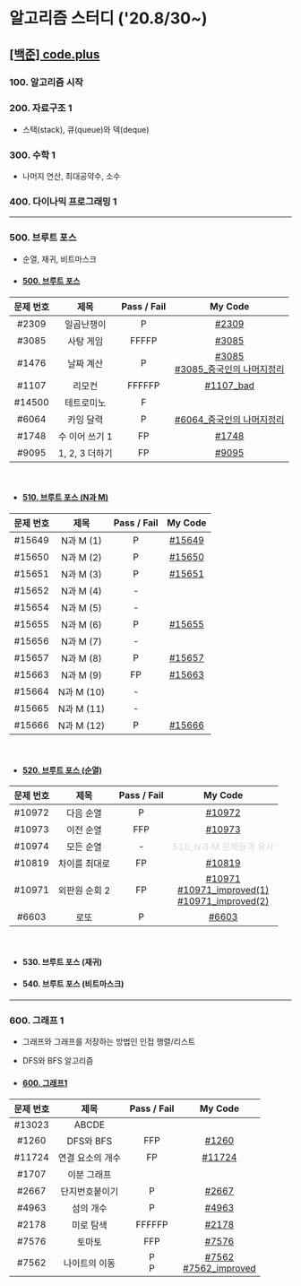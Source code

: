 # 알고리즘 스터디 ('20.8/30~)

## [[백준] code.plus](https://www.acmicpc.net/workbook/codeplus)

### **100. 알고리즘 시작**

### **200. 자료구조 1**

- 스택(stack), 큐(queue)와 덱(deque)

### **300. 수학 1**

- 나머지 연산, 최대공약수, 소수

### **400. 다이나믹 프로그래밍 1**
---
### **500. 브루트 포스**

- 순열, 재귀, 비트마스크

- #### [500. 브루트 포스](https://www.acmicpc.net/workbook/view/3962)

문제 번호   | 제목              | Pass / Fail | My Code
:----------:|:----------------:|:-----------:|:--------:
#2309       | 일곱난쟁이        | P | [#2309](boj/code.plus/500_bruteforce/boj2309.java)
#3085       | 사탕 게임         | FFFFP | [#3085](boj/code.plus/500_bruteforce/boj3085.java)
#1476       | 날짜 계산         | P | [#3085](boj/code.plus/500_bruteforce/boj1476.java)<br>[#3085_중국인의 나머지정리](boj/code.plus/500_bruteforce/boj1476_ChineseRemainderTheorem.java)
#1107       | 리모컨            | FFFFFP | [#1107_bad](boj/code.plus/500_bruteforce/boj1107.java)
#14500      | 테트로미노        | F |
#6064       | 카잉 달력         | P | [#6064_중국인의 나머지정리](boj/code.plus/500_bruteforce/boj6064_ChineseRemainderTheorem.java)
#1748       | 수 이어 쓰기 1    | FP | [#1748](boj/code.plus/500_bruteforce/boj1748.java)
#9095       | 1, 2, 3 더하기    | FP | [#9095](boj/code.plus/500_bruteforce/boj9095.java)

<br>

- #### [510. 브루트 포스 (N과 M)](https://www.acmicpc.net/workbook/view/3963)

문제 번호   | 제목              | Pass / Fail | My Code
:----------:|:----------------:|:-----------:|:--------:
#15649 | N과 M (1) | P | [#15649](boj/code.plus/510_bruteforce/boj15649.java)
#15650 | N과 M (2) | P | [#15650](boj/code.plus/510_bruteforce/boj15650.java)
#15651 | N과 M (3) | P | [#15651](boj/code.plus/510_bruteforce/boj15651.java)
#15652 | N과 M (4) | - | 
#15654 | N과 M (5) | - | 
#15655 | N과 M (6) | P | [#15655](boj/code.plus/510_bruteforce/boj15655.java)
#15656 | N과 M (7) | - | 
#15657 | N과 M (8) | P | [#15657](boj/code.plus/510_bruteforce/boj15657.java)
#15663 | N과 M (9) | FP | [#15663](boj/code.plus/510_bruteforce/boj15663.java)
#15664 | N과 M (10) | - | 
#15665 | N과 M (11) | - | 
#15666 | N과 M (12) | P | [#15666](boj/code.plus/510_bruteforce/boj15666.java)

<br>

- #### [520. 브루트 포스 (순열)](https://www.acmicpc.net/workbook/view/3964)

문제 번호   | 제목              | Pass / Fail | My Code
:----------:|:----------------:|:-----------:|:--------:
#10972 | 다음 순열 | P | [#10972](boj/code.plus/520_bruteforce/boj10972.java)
#10973 | 이전 순열 | FFP | [#10973](boj/code.plus/520_bruteforce/boj10973.java)
#10974 | 모든 순열 | - | <font color="#D8D8D8">510_N과 M 문제들과 유사</color>
#10819 | 차이를 최대로 | FP | [#10819](boj/code.plus/520_bruteforce/boj10819.java)
#10971 | 외판원 순회 2 | FP | [#10971](boj/code.plus/520_bruteforce/boj10971.java) <br> [#10971_improved(1)](boj/code.plus/520_bruteforce/boj10971_improved_1.java) <br> [#10971_improved(2)](boj/code.plus/520_bruteforce/boj10971_improved_2.java)
#6603 | 로또 | P | [#6603](boj/code.plus/520_bruteforce/boj6603.java)

<br>

- #### 530. 브루트 포스 (재귀)
- #### 540. 브루트 포스 (비트마스크)

<hr>

### **600. 그래프 1**
- 그래프와 그래프를 저장하는 방법인 인접 행렬/리스트
- DFS와 BFS 알고리즘

- #### [600. 그래프1](https://www.acmicpc.net/workbook/view/3967)
문제 번호   | 제목              | Pass / Fail | My Code
:----------:|:----------------:|:-----------:|:--------:
#13023 | ABCDE |
#1260 | DFS와 BFS | FFP | [#1260](boj/code.plus/600_graph1/boj1260.java)
#11724 | 연결 요소의 개수 | FP | [#11724](boj/code.plus/600_graph1/boj11724.java)
#1707 | 이분 그래프 |
#2667 | 단지번호붙이기 | P | [#2667](boj/code.plus/600_graph1/boj2667.java)
#4963 | 섬의 개수 | P | [#4963](boj/code.plus/600_graph1/boj4963.java)
#2178 | 미로 탐색 | FFFFFP | [#2178](boj/code.plus/600_graph1/boj2178.java)
#7576 | 토마토 | FFP | [#7576](boj/code.plus/600_graph1/boj7576.java)
#7562 | 나이트의 이동 | P<br>P | [#7562](boj/code.plus/600_graph1/boj7562.java) <br> [#7562_improved](boj/code.plus/600_graph1/boj7562_improved.java)
